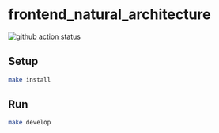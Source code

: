 # frontend_natural_architecture

[![github action status](https://github.com/hexlet-boilerplates/webpack-package/workflows/Node%20CI/badge.svg)](https://github.com/hexlet-boilerplates/webpack-package/actions)

## Setup

```sh
make install
```

## Run

```sh
make develop
```
